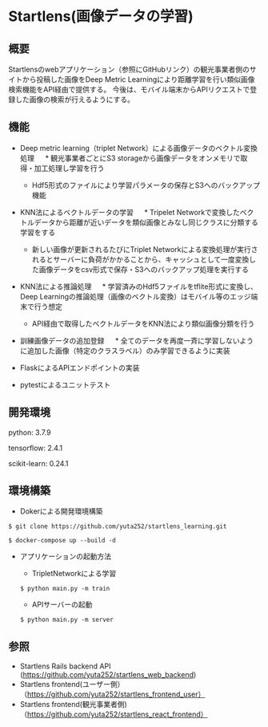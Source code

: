# Startlens(画像データの学習)


## 概要

Startlensのwebアプリケーション（参照にGitHubリンク）の観光事業者側のサイトから投稿した画像をDeep Metric Learningにより距離学習を行い類似画像検索機能をAPI経由で提供する。
今後は、モバイル端末からAPIリクエストで登録した画像の検索が行えるようにする。


## 機能

- Deep metric learning（triplet Network）による画像データのベクトル変換処理
　 * 観光事業者ごとにS3 storageから画像データをオンメモリで取得・加工処理し学習を行う
   * Hdf5形式のファイルにより学習パラメータの保存とS3へのバックアップ機能
   
- KNN法によるベクトルデータの学習
　 * Tripelet Networkで変換したベクトルデータから距離が近いデータを類似画像とみなし同じクラスに分類する学習をする
   * 新しい画像が更新されるたびにTriplet Networkによる変換処理が実行されるとサーバーに負荷がかかることから、キャッシュとして一度変換した画像データをcsv形式で保存・S3へのバックアップ処理を実行する

- KNN法による推論処理
　 * 学習済みのHdf5ファイルをtflite形式に変換し、Deep Learningの推論処理（画像のベクトル変換）はモバイル等のエッジ端末で行う想定
   * API経由で取得したベクトルデータをKNN法により類似画像分類を行う
   
- 訓練画像データの追加登録
　 * 全てのデータを再度一斉に学習しないように追加した画像（特定のクラスラベル）のみ学習できるように実装
  
- FlaskによるAPIエンドポイントの実装

- pytestによるユニットテスト


## 開発環境

python: 3.7.9

tensorflow: 2.4.1

scikit-learn: 0.24.1


## 環境構築

- Dokerによる開発環境構築

```
$ git clone https://github.com/yuta252/startlens_learning.git

$ docker-compose up --build -d
```

- アプリケーションの起動方法

   - TripletNetworkによる学習
   ```
   $ python main.py -m train
   ```
   
   - APIサーバーの起動
   ```
   $ python main.py -m server
   ```


## 参照

- Startlens Rails backend API (https://github.com/yuta252/startlens_web_backend)
- Startlens frontend(ユーザー側）（https://github.com/yuta252/startlens_frontend_user）
- Startlens frontend(観光事業者側)（https://github.com/yuta252/startlens_react_frontend）
